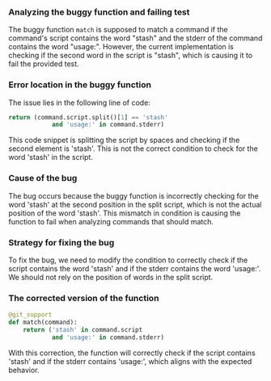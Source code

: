 ### Analyzing the buggy function and failing test

The buggy function `match` is supposed to match a command if the command's script contains the word "stash" and the stderr of the command contains the word "usage:". However, the current implementation is checking if the second word in the script is "stash", which is causing it to fail the provided test.

### Error location in the buggy function

The issue lies in the following line of code:
```python
return (command.script.split()[1] == 'stash'
            and 'usage:' in command.stderr)
```

This code snippet is splitting the script by spaces and checking if the second element is 'stash'. This is not the correct condition to check for the word 'stash' in the script.

### Cause of the bug

The bug occurs because the buggy function is incorrectly checking for the word 'stash' at the second position in the split script, which is not the actual position of the word 'stash'. This mismatch in condition is causing the function to fail when analyzing commands that should match.

### Strategy for fixing the bug

To fix the bug, we need to modify the condition to correctly check if the script contains the word 'stash' and if the stderr contains the word 'usage:'. We should not rely on the position of words in the split script.

### The corrected version of the function

```python
@git_support
def match(command):
    return ('stash' in command.script
            and 'usage:' in command.stderr)
```

With this correction, the function will correctly check if the script contains 'stash' and if the stderr contains 'usage:', which aligns with the expected behavior.